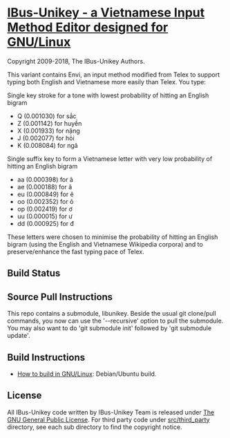 
[IBus-Unikey - a Vietnamese Input Method Editor designed for GNU/Linux](https://github.com/ibus-unikey/ibus-unikey)
===============

Copyright 2009-2018, The IBus-Unikey Authors.

This variant contains Envi, an input method modified from Telex to support typing both English and Vietnamese more easily than Telex. You type:

Single key stroke for a tone with lowest probability of hitting an English bigram

  * Q (0.001030) for sắc
  * Z (0.001142) for huyền
  * X (0.001933) for nặng
  * J (0.002077) for hỏi
  * K (0.008084) for ngã

Single suffix key to form a Vietnamese letter with very low probability of hitting an English bigram

  * aa (0.000398) for â
  * ae (0.000188) for ă
  * eu (0.000849) for ê
  * oo (0.002352) for ô
  * op (0.002419) for ơ
  * uu (0.000015) for ư
  * dd (0.000925) for đ

These letters were chosen to minimise the probability of hitting an English bigram (using the English and Vietnamese Wikipedia corpora) and to preserve/enhance the fast typing pace of Telex.

Build Status
------------

Source Pull Instructions
------------------------

This repo contains a submodule, libunikey. Beside the usual git clone/pull commands, you now can use the '--recursive' option to pull the submodule. You may also want to do 'git submodule init' followed by 'git submodule update'.


Build Instructions
------------------

* [How to build in GNU/Linux](docs/build_unikey_in_linux.md): Debian/Ubuntu build.

License
-------

All IBus-Unikey code written by IBus-Unikey Team is released under
[The GNU General Public License](https://opensource.org/licenses/gpl-3.0).
For third party code under [src/third_party](src/third_party) directory,
see each sub directory to find the copyright notice.